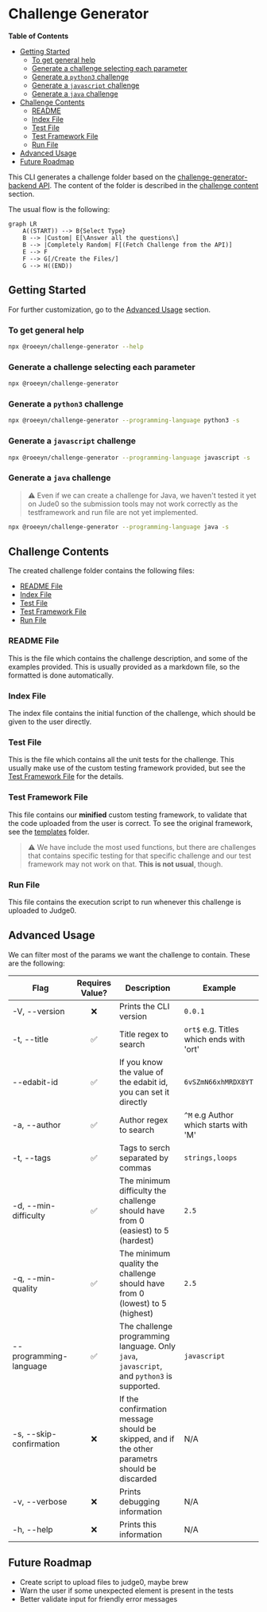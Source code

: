 # Challenge Generator

<!-- START doctoc generated TOC please keep comment here to allow auto update -->
<!-- DON'T EDIT THIS SECTION, INSTEAD RE-RUN doctoc TO UPDATE -->
**Table of Contents**

- [Getting Started](#getting-started)
  - [To get general help](#to-get-general-help)
  - [Generate a challenge selecting each parameter](#generate-a-challenge-selecting-each-parameter)
  - [Generate a `python3` challenge](#generate-a-python3-challenge)
  - [Generate a `javascript` challenge](#generate-a-javascript-challenge)
  - [Generate a `java` challenge](#generate-a-java-challenge)
- [Challenge Contents](#challenge-contents)
  - [README](#readme)
  - [Index File](#index-file)
  - [Test File](#test-file)
  - [Test Framework File](#test-framework-file)
  - [Run File](#run-file)
- [Advanced Usage](#advanced-usage)
- [Future Roadmap](#future-roadmap)

<!-- END doctoc generated TOC please keep comment here to allow auto update -->

This CLI generates a challenge folder based on the [challenge-generator-backend API](https://github.com/roeeyn/challenge-generator-backend). The content of the folder is described in the [challenge content](#challenge-contents) section.

The usual flow is the following:

```mermaid
graph LR
    A((START)) --> B{Select Type}
    B --> |Custom| E[\Answer all the questions\]
    B --> |Completely Random| F[(Fetch Challenge from the API)]
    E --> F
    F --> G[/Create the Files/]
    G --> H((END))
```

## Getting Started

For further customization, go to the [Advanced Usage](#advanced-usage) section.

### To get general help

```bash
npx @roeeyn/challenge-generator --help
```

### Generate a challenge selecting each parameter

```bash
npx @roeeyn/challenge-generator
```

### Generate a `python3` challenge

```bash
npx @roeeyn/challenge-generator --programming-language python3 -s
```

### Generate a `javascript` challenge

```bash
npx @roeeyn/challenge-generator --programming-language javascript -s
```

### Generate a `java` challenge

> :warning: Even if we can create a challenge for Java, we haven't tested it yet on Jude0 so the submission tools may not work correctly as the testframework and run file are not yet implemented.

```bash
npx @roeeyn/challenge-generator --programming-language java -s
```

## Challenge Contents

The created challenge folder contains the following files:

- [README File](#readme-file)
- [Index File](#index-file)
- [Test File](#test-file)
- [Test Framework File](#test-framework-file)
- [Run File](#run-file)

### README File

This is the file which contains the challenge description, and some of the examples provided. This is usually provided as a markdown file, so the formatted is done automatically.

### Index File

The index file contains the initial function of the challenge, which should be given to the user directly.

### Test File

This is the file which contains all the unit tests for the challenge. This usually make use of the custom testing framework provided, but see the [Test Framework File](#test-framework-file) for the details.

### Test Framework File

This file contains our **minified** custom testing framework, to validate that the code uploaded from the user is correct. To see the original framework, see the [templates](src/templates/) folder.

> :warning: We have include the most used functions, but there are challenges that contains specific testing for that specific challenge and our test framework may not work on that. **This is not usual**, though.

### Run File

This file contains the execution script to run whenever this challenge is uploaded to Judge0.

## Advanced Usage

We can filter most of the params we want the challenge to contain. These are the following:

| Flag                    | Requires Value? | Description                                                                                   | Example                                  |
| ----------------------- | :-------------: | --------------------------------------------------------------------------------------------- | ---------------------------------------- |
| -V, --version           |       ❌        | Prints the CLI version                                                                        | `0.0.1`                                  |
| -t, --title             |       ✅        | Title regex to search                                                                         | `ort$` e.g. Titles which ends with 'ort' |
| --edabit-id             |       ✅        | If you know the value of the edabit id, you can set it directly                               | `6vSZmN66xhMRDX8YT`                      |
| -a, --author            |       ✅        | Author regex to search                                                                        | `^M` e.g Author which starts with 'M'    |
| -t, --tags              |       ✅        | Tags to serch separated by commas                                                             | `strings,loops`                          |
| -d, --min-difficulty    |       ✅        | The minimum difficulty the challenge should have from 0 (easiest) to 5 (hardest)              | `2.5`                                    |
| -q, --min-quality       |       ✅        | The minimum quality the challenge should have from 0 (lowest) to 5 (highest)                  | `2.5`                                    |
| --programming-language  |       ✅        | The challenge programming language. Only `java`, `javascript`, and `python3` is supported.    | `javascript`                             |
| -s, --skip-confirmation |       ❌        | If the confirmation message should be skipped, and if the other parametrs should be discarded | N/A                                      |
| -v, --verbose           |       ❌        | Prints debugging information                                                                  | N/A                                      |
| -h, --help              |       ❌        | Prints this information                                                                       | N/A                                      |

## Future Roadmap

- Create script to upload files to judge0, maybe brew
- Warn the user if some unexpected element is present in the tests
- Better validate input for friendly error messages
